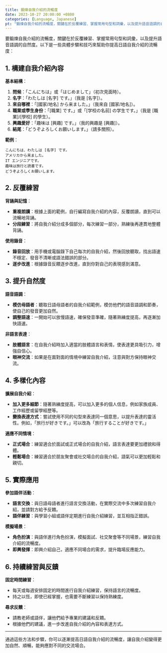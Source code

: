 ```yaml
---
title: 鍛煉自我介紹的流暢度
date: 2023-10-27 20:00:00 +0800
categories: [Language, Japanese]
pt: "鍛煉自我介紹的流暢度，關鍵在於反覆練習、掌握常用句型和詞彙，以及提升語音語調的自然度"
---
```


要鍛煉自我介紹的流暢度，關鍵在於反覆練習、掌握常用句型和詞彙，以及提升語音語調的自然度。以下是一些具體步驟和技巧來幫助你提高日語自我介紹的流暢度：

## **1. 構建自我介紹內容**

**基本結構**：
1. **問候**：「こんにちは」或「はじめまして」（初次見面時）。
2. **名字**：「わたしは [名字] です。」（我是 [名字]）。
3. **來自哪裡**：「[國家/地名] から来ました。」（我來自 [國家/地名]）。
4. **職業或學生身份**：「[職業] です。」或「[学校の名前] の学生です。」（我是 [職業]/[學校] 的學生）。
5. **興趣愛好**：「趣味は [興趣] です。」（我的興趣是 [興趣]）。
6. **結尾**：「どうぞよろしくお願いします。」（請多關照）。

**範例**：
```
こんにちは、わたしは [名字] です。
アメリカから来ました。
IT エンジニアです。
趣味は旅行と読書です。
どうぞよろしくお願いします。
```

## **2. 反覆練習**

**背誦與記憶**：
- **重複朗讀**：根據上面的範例，自行編寫自我介紹的內容，反覆朗讀，直到可以流暢地背誦。
- **分段練習**：將自我介紹分成多個部分，每次練習一部分，熟練後再連貫地整體背誦。

**使用錄音**：
- **錄音回放**：用手機或電腦錄下自己每次的自我介紹，然後回放聽取，找出語速不穩定、發音不清晰或語法錯誤的部分。
- **逐步改進**：根據錄音反饋逐步改進，直到你對自己的表現感到滿意。

## **3. 提升自然度**

**語音語調**：
- **模仿母語者**：聽取日語母語者的自我介紹範例，模仿他們的語音語調和節奏，使自己的發音更加自然。
- **調整語速**：一開始可以放慢語速，確保發音準確，隨著熟練度提高，再逐漸加快語速。

**非語言表達**：
- **肢體語言**：在自我介紹時加入適當的肢體語言和表情，使表達更具吸引力，增強自信心。
- **眼神交流**：如果是在面對面的情境中練習自我介紹，注意與對方保持眼神交流。

## **4. 多樣化內容**

**擴展自我介紹**：
- **加入更多細節**：隨著熟練度提高，可以加入更多的個人信息，例如家族成員、工作經歷或留學經歷等。
- **變換表達方式**：嘗試使用不同的句型來表達同一個意思，以提升表達的靈活性。例如，「旅行が好きです。」可以改為「旅行することが好きです。」

**適應不同情境**：
- **正式場合**：練習適合於面試或正式場合的自我介紹，語言表達要更加禮貌和得體。
- **輕鬆場合**：練習適合於朋友聚會或社交場合的自我介紹，語氣可以更加輕鬆和親切。

## **5. 實際應用**

**參加語伴活動**：
- **語言交換**：與日語母語者進行語言交換活動，在實際交流中多次練習自我介紹，並請對方給予反饋。
- **語伴練習**：與學習小組或語伴定期進行自我介紹練習，並互相指正錯誤。

**模擬場景**：
- **角色扮演**：與語伴進行角色扮演，模擬面試、社交聚會等不同場景，練習自我介紹的流暢度。
- **即興發揮**：即興介紹自己，適應不同場合的需求，提升臨場反應能力。

## **6. 持續練習與反饋**

**固定時間練習**：
- 每天或每週安排固定的時間進行自我介紹練習，保持語言的流暢度。
- 持之以恆，即使已經掌握，也需要不斷練習以保持熟練度。

**尋求反饋**：
- 請教老師或語伴，讓他們給予專業的建議和反饋。
- 根據他們的建議，進一步改進自我介紹的內容和表達方式。

---

通過這些方法和步驟，你可以逐漸提高日語自我介紹的流暢度，讓自我介紹變得更加自然、順暢，能夠應對不同的交流場合。
